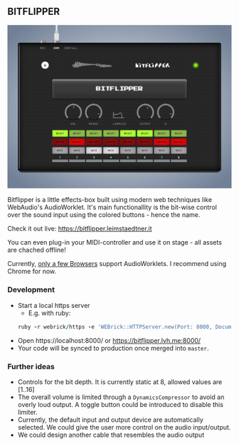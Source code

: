 ## BITFLIPPER

![Bitflipper Example](assets/bitflipper.png)

Bitflipper is a little effects-box built using modern web techniques like WebAudio's AudioWorklet. It's main functionallity is the bit-wise control over the sound input using the colored buttons - hence the name. 

Check it out live: https://bitflipper.leimstaedtner.it

You can even plug-in your MIDI-controller and use it on stage - all assets are chached offline!

Currently, [only a few Browsers](https://caniuse.com/#search=AudioWorklet) support AudioWorklets. I recommend using Chrome for now.


### Development

* Start a local https server
  * E.g. with ruby:
  ```ruby
  ruby -r webrick/https -e 'WEBrick::HTTPServer.new(Port: 8000, DocumentRoot: ".", SSLEnable: true, SSLCertName: [%w[CN localhost]]).start'
  ```
* Open https://localhost:8000/ or https://bitflipper.lvh.me:8000/
* Your code will be synced to production once merged into `master`.

### Further ideas
  * Controls for the bit depth. It is currently static at 8, allowed values are [1..16]
  * The overall volume is limited through a `DynamicsCompressor` to avoid an overly loud output. A toggle button could be introduced to disable this limiter.
  * Currently, the default input and output device are automatically selected. We could give the user more control on the audio input/output.
  * We could design another cable that resembles the audio output